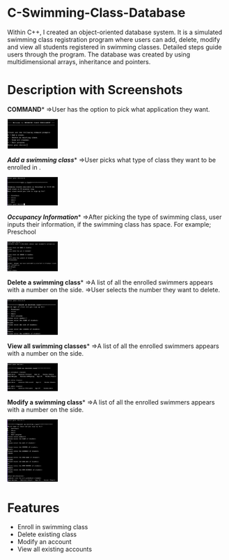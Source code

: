 # C-Swimming-Class-Database
Within C++, I created an object-oriented database system. It is a simulated swimming class registration program where users can add, delete, modify and view all students registered in swimming classes.  Detailed steps guide users through the program. The database was created by using multidimensional arrays, inheritance and pointers. 

# Description with Screenshots

**********************COMMAND***********************
⇒User has the option to pick what application they want.
</p><img src="https://github.com/mary1afshar/C-Swimming-Class-Database/blob/master/ImagesC%2B%2B/Image1.PNG" width="23%"></p>

*****************Add a swimming class******************
⇒User picks what type of class they want to be enrolled in .
</p><img src="https://github.com/mary1afshar/C-Swimming-Class-Database/blob/master/ImagesC%2B%2B/image2.PNG" width="23%"></p>

*****************Occupancy Information******************
⇒After picking the type of swimming class, user inputs their information, if the swimming class has space.
For example; Preschool
</p><img src="https://github.com/mary1afshar/C-Swimming-Class-Database/blob/master/ImagesC%2B%2B/Image3.PNG" width="23%">


**********************Delete a swimming class***********************
⇒A list of all the enrolled swimmers appears with a number on the side.
⇒User selects the number they want to delete.
</p><img src="https://github.com/mary1afshar/C-Swimming-Class-Database/blob/master/ImagesC%2B%2B/Image4.PNG" width="23%">


**********************View all swimming classes***********************
⇒A list of all the enrolled swimmers appears with a number on the side.
</p><img src="https://github.com/mary1afshar/C-Swimming-Class-Database/blob/master/ImagesC%2B%2B/Image5.PNG" width="23%">



**********************Modify a swimming class***********************
⇒A list of all the enrolled swimmers appears with a number on the side.
</p><img src="https://github.com/mary1afshar/C-Swimming-Class-Database/blob/master/ImagesC%2B%2B/Image6.PNG" width="23%">


# Features
* Enroll in swimming class
* Delete existing class
* Modify an account
* View all existing accounts

